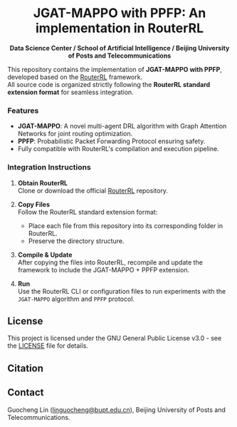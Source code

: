 <h1 align="center">JGAT-MAPPO with PPFP: An implementation in RouterRL</h1>
<p align="center"><b>Data Science Center / School of Artificial Intelligence / Beijing University of Posts and Telecommunications</b></p>

This repository contains the implementation of **JGAT-MAPPO with PPFP**, developed based on the [RouterRL](https://github.com/lgc0208/RouterRL) framework.  
All source code is organized strictly following the **RouterRL standard extension format** for seamless integration.

### Features
- **JGAT-MAPPO**: A novel multi-agent DRL algorithm with Graph Attention Networks for joint routing optimization.
- **PPFP**: Probabilistic Packet Forwarding Protocol ensuring safety.
- Fully compatible with RouterRL's compilation and execution pipeline.

### Integration Instructions
1. **Obtain RouterRL**  
   Clone or download the official [RouterRL](https://github.com/lgc0208/RouterRL) repository.

2. **Copy Files**  
   Follow the RouterRL standard extension format:
   - Place each file from this repository into its corresponding folder in RouterRL.
   - Preserve the directory structure.

3. **Compile & Update**  
   After copying the files into RouterRL, recompile and update the framework to include the JGAT-MAPPO + PPFP extension.

4. **Run**  
   Use the RouterRL CLI or configuration files to run experiments with the `JGAT-MAPPO` algorithm and `PPFP` protocol.

## License

This project is licensed under the GNU General Public License v3.0 - see the [LICENSE](LICENSE) file for details.

## Citation

## Contact

Guocheng Lin (linguocheng@bupt.edu.cn), Beijing University of Posts and Telecommunications.
